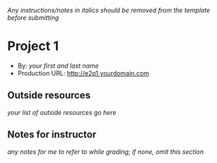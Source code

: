 *Any instructions/notes in italics should be removed from the template before submitting* 

# Project 1
+ By: *your first and last name*
+ Production URL: <http://e2p1.yourdomain.com>

## Outside resources
*your list of outside resources go here*

## Notes for instructor
*any notes for me to refer to while grading; if none, omit this section*
